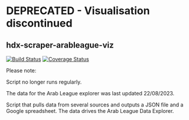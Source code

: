 # DEPRECATED - Visualisation discontinued
## hdx-scraper-arableague-viz
[![Build Status](https://github.com/OCHA-DAP/hdx-scraper-arableague-viz/actions/workflows/run-python-tests.yml/badge.svg)](https://github.com/OCHA-DAP/hdx-scraper-arableague-viz/actions/workflows/run-python-tests.yml) [![Coverage Status](https://coveralls.io/repos/github/OCHA-DAP/hdx-scraper-arableague-viz/badge.svg?branch=main&ts=1)](https://coveralls.io/github/OCHA-DAP/hdx-scraper-arableague-viz?branch=main)

Please note:

Script no longer runs regularly.

The data for the Arab League explorer was last updated 22/08/2023. 

Script that pulls data from several sources and outputs a JSON file and a Google 
spreadsheet. The data drives the Arab League Data Explorer. 
